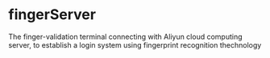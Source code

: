 # fingerServer
The finger-validation terminal connecting with Aliyun cloud computing server, to establish a login system using fingerprint recognition thechnology
